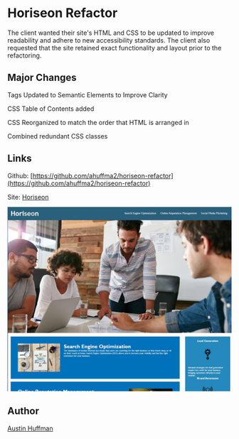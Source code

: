# Horiseon Refactor

The client wanted their site's HTML and CSS to be updated to improve readability and adhere to new accessibility standards. The client also requested that the site retained exact functionality and layout prior to the refactoring. 

## Major Changes
Tags Updated to Semantic Elements to Improve Clarity

CSS Table of Contents added

CSS Reorganized to match the order that HTML is arranged in

Combined redundant CSS classes

## Links

Github: [https://github.com/ahuffma2/horiseon-refactor](https://github.com/ahuffma2/horiseon-refactor)

Site: [Horiseon](https://ahuffma2.github.io/horiseon-refactor/)

![Site Overview.](./assets/images/site.jpg)


## Author
[Austin Huffman](https://github.com/ahuffma2)